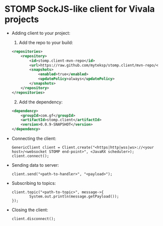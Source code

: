 # STOMP SockJS-like client for Vivala projects


- Adding client to your project:

	>
	1. Add the repo to your build:
	```xml
	<repositories>
		<repository>
			<id>stomp.client-mvn-repo</id>
			<url>https://raw.github.com/myteksp/stomp.client/mvn-repo/</url>
			<snapshots>
				<enabled>true</enabled>
				<updatePolicy>always</updatePolicy>
			</snapshots>
		</repository>
	</repositories>
	```
	
	2. Add the dependency:
	```xml
	<dependency>
		<groupId>com.gf</groupId>
		<artifactId>stomp.client</artifactId>
		<version>0.0.9-SNAPSHOT</version>
	</dependency>
	```

	
- Connecting the client:

	> 
	```
	GenericClient client = Client.create("<https|http|wss|ws>://<your host>/<websocket STOMP end-point>", <JavaRX scheduler>);
	client.connect();
	```
	
- Sending data to server:

	> 
	```
	client.send("<path-to-handler>", "<payload>");
	```
	
- Subscribing to topics:

	> 
	```
	client.topic("<path-to-topic>", message->{
			System.out.println(message.getPayload());
	});
	```
	
- Closing the client:

	> 
	```
	client.disconnect();
	```
	
	
	